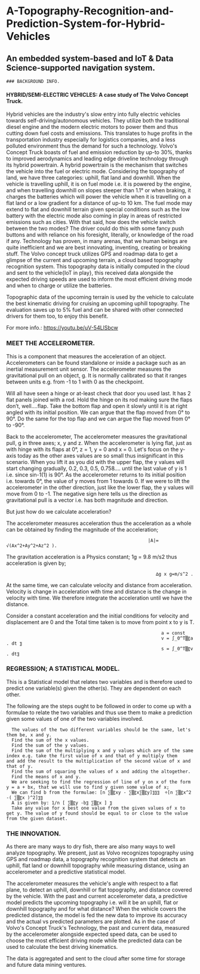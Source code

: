 # A-Topography-Recognition-and-Prediction-System-for-Hybrid-Vehicles
## An embedded system-based and IoT & Data Science-supported navigation system.

	### BACKGROUND INFO.
 
 
####	HYBRID/SEMI-ELECTRIC VEHICLES: A case study of The Volvo Concept Truck.
 
Hybrid vehicles are the industry's slow entry into fully electric vehicles towards self-driving/autonomous vehicles. They utilize both the traditional diesel engine and the modern electric motors to power them and thus cutting down fuel costs and emissions. This translates to huge profits in the transportation industry especially for logistics companies, and a less polluted environment thus the demand for such a technology. 
Volvo's Concept Truck boasts of fuel and emission reduction by up-to 30%, thanks to improved aerodynamics and leading edge driveline technology through its hybrid powertrain. A hybrid powertrain is the mechanism that switches the vehicle into the fuel or electric mode. Considering the topography of land, we have three categories: uphill, flat land and downhill. When the vehicle is travelling uphill, it is on fuel mode i.e. it is powered by the engine, and when travelling downhill on slopes steeper than 1.1° or when braking, it charges the batteries which will power the vehicle when it is travelling on a flat land or a low gradient for a distance of up-to 10 km. The fuel mode may extend to flat and downhill terrain given special conditions such as the low battery with the electric mode also coming in play in areas of restricted emissions such as cities. With that said, how does the vehicle switch between the two modes? The driver could do this with some fancy push buttons and with reliance on his foresight, literally, or knowledge of the road if any. Technology has proven, in many arenas, that we human beings are quite inefficient and we are best innovating, inventing, creating or breaking stuff. The Volvo concept truck utilizes GPS and roadmap data to get a glimpse of the current and upcoming terrain, a cloud based topography recognition system. This topography data is initially computed in the cloud and sent to the vehicle{IoT in play}, this received data alongside the expected driving speeds are used to inform the most efficient driving mode and when to charge or utilize the batteries.
 
Topographic data of the upcoming terrain is used by the vehicle to calculate the best kinematic driving for cruising an upcoming uphill topography. 
The evaluation saves up to 5% fuel and can be shared with other connected drivers for them too, to enjoy this benefit.
 
For more info.:  https://youtu.be/uV-54LlSbcw
 
###	MEET THE ACCELEROMETER.
 
This is a component that measures the acceleration of an object.
Accelerometers can be found standalone or inside a package such as an inertial measurement unit sensor.
The accelerometer measures the gravitational pull on an object, g. It is normally calibrated so that it ranges between units e.g. from -1 to 1 with 0 as the checkpoint.
 
Will all have seen a hinge or at-least check that door you used last. It has 2 flat panels joined with a rod.
Hold the hinge on its rod making sure the flaps don’t, well….flap. Take the bottom flap and open it slowly until it is at right angled with its initial position. We can argue that the flap moved from 0° to 90°. Do the same for the top flap and we can argue the flap moved from 0° to -90°.
 
Back to the accelerometer,  The accelerometer measures the gravitational pull, g in three axes; x, y and z.
When the accelerometer is lying flat, just as with hinge with its flaps at 0°, z = 1, y = 0 and x = 0. Let's focus on the y-axis today as the other axes values are so small thus insignificant in this scenario. When you lift it as you did with the upper flap, the y values will start changing gradually, 0.2, 0.3, 0.5, 0.758…. until the last value of y is 1 i.e. since sin-1(1) is 90°. As the accelerometer returns to its initial position i.e. towards 0°, the value of y moves from 1 towards 0.
If we were to lift the accelerometer in the other direction, just like the lower flap, the y values will move from 0 to -1. The negative sign here tells us the direction as gravitational pull is a vector i.e. has both magnitude and direction.
 
But just how do we calculate acceleration? 
 
The accelerometer measures acceleration thus the acceleration as a whole can be obtained by finding the magnitude of the acceleration; 
 
                                                         |A|= √(Ax^2+Ay^2+Az^2 ).
 
The gravitation acceleration is a Physics constant; 1g = 9.8 m/s2 thus acceleration is given by;
      
                                                            ∆g x g=m/s^2 .
 
At the same time, we can calculate velocity and distance from acceleration. Velocity is change in acceleration with time and distance is the change in velocity with time. We therefore integrate the acceleration until we have the distance.
 
Consider a constant acceleration and the initial conditions for velocity and displacement are 0 and the Total time taken is to move from point x to y is T.
 
                                                              a = const
                                                              v = ∫_0^T▒〖a . dt 〗 
                                                              s = ∫_0^T▒〖v . dt〗

###	REGRESSION; A STATISTICAL MODEL.
 
This is a Statistical model that relates two variables and is therefore used to predict one variable(s) given the other(s). They are dependent on each other.
 
The following are the steps ought to be followed in order to come up with a formulae to relate the two variables and thus use them to make a prediction given some values of one of the two variables involved.
 
      The values of the two different variables should be the same, let's them be, x and y.
      Find the sum of the x values.
      Find the sum of the y values.
      Find the sum of the multiplying x and y values which are of the same index e.g. take the first value of x and that of y multiply them         and add the result to the multiplication of the second value of x and that of y.
      Find the sum of squaring the values of x and adding the altogether.
      Find the means of x and y.
      We are seeking to find the regression of line of y on x of the form y = a + bx, that we will use to find y given some value of x; 
      We can find b from the formulae: [n ∑▒〖xy - ∑▒〖x∑▒〖y]〗〗〗  ÷[n ∑▒〖x^2  -( ∑▒〖x )^2]〗〗
      A is given by: 1/n [ ∑▒〖y -b〗 ∑▒〖x ] 〗
      Take any value for x best one value from the given values of x to get y. The value of y found should be equal to or close to the value          from the given dataset.
 
###	THE INNOVATION.
 
As there are many ways to dry fish, there are also many ways to well analyze topography. We present, just as Volvo recognizes topography using GPS and roadmap data, a topography recognition system that detects an uphill, flat land or downhill topography while measuring distance, using an accelerometer and a predictive statistical model.
 
The accelerometer measures the vehicle's angle with respect to a flat plane, to detect an uphill, downhill or flat topography, and distance covered by the vehicle. With the past and current accelerometer data, a predictive model predicts the upcoming topography i.e. will it be an uphill, flat or downhill topography and for what distance? When the vehicle covers the predicted distance, the model is fed the new data to improve its accuracy and the actual vs predicted parameters are plotted. As in the case of Volvo's Concept Truck's Technology, the past and current data, measured by the accelerometer alongside expected speed data, can be used to choose the most efficient driving mode while the predicted data can be used to calculate the best driving kinematics.
 
The data is aggregated and sent to the cloud after some time for storage and future data mining ventures. 
 
 




